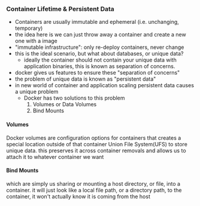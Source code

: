 ### Container Lifetime & Persistent Data

  * Containers are usually immutable and ephemeral (i.e. unchanging, temporary)
  * the idea here is we can just throw away a container and create a new one with a image
  * "immutable infrastructure": only re-deploy containers, never change
  * this is the ideal scenario, but what about databases, or unique data?
    * ideally the container should not contain your unique data with application binaries, this is known as separation of concerns. 
  * docker gives us features to ensure these "separation of concerns"
  * the problem of unique data is known as "persistent data"
  * in new world of container and application scaling persistent data causes a unique problem
    * Docker has two solutions to this problem
      1. Volumes or Data Volumes
      2. Bind Mounts
 
 #### Volumes 
 Docker volumes are configuration options for containers that creates a special location outside of that container Union File System(UFS) to store unique data. this preserves it across container removals and allows us to attach it to whatever container we want

 #### Bind Mounts 
 which are simply us sharing or mounting a host directory, or file, into a container. it will just look like a local file path, or a directory path, to the container, it won't actually know it is coming from the host